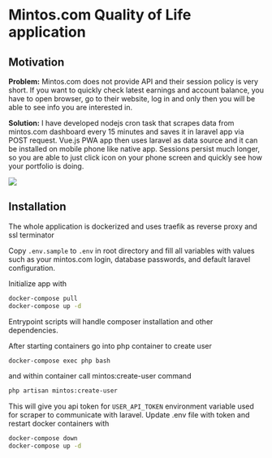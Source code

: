 # Mintos.com Quality of Life application

## Motivation
**Problem:**
Mintos.com does not provide API and their session policy is very short. If you want to quickly check latest earnings 
and account balance, you have to open browser, go to their website, log in and only then you will be able to see info 
you are interested in.

**Solution:**
I have developed nodejs cron task that scrapes data from mintos.com dashboard every 15 minutes and saves it in laravel 
app via POST request. Vue.js PWA app then uses laravel as data source and it can be installed on mobile phone like 
native app. Sessions persist much longer, so you are able to just click icon on your phone screen and quickly see how 
your portfolio is doing.

![](https://i.imgur.com/gR62ANB.gif)

## Installation
The whole application is dockerized and uses traefik as reverse proxy and ssl terminator

Copy `.env.sample` to `.env` in root directory and fill all variables with values such as your mintos.com login, 
database passwords, and default laravel configuration.

Initialize app with 
```bash
docker-compose pull
docker-compose up -d
```
Entrypoint scripts will handle composer installation and other dependencies.

After starting containers go into php container to create user
```bash
docker-compose exec php bash
```
and within container call mintos:create-user command
```bash
php artisan mintos:create-user
```

This will give you api token for `USER_API_TOKEN` environment variable used for scraper to communicate with laravel. 
Update .env file with token and restart docker containers with
```bash
docker-compose down
docker-compose up -d
```